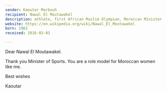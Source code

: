 ```yaml
---
sender: Kaoutar Marbouh
recipient: Nawal El Moutawakel
description: athlete, first African Muslim Olympian, Moroccan Minister of Sports
website: https://en.wikipedia.org/wiki/Nawal_El_Moutawakel
born: 1962
received: 2016-03-03

---
```


Dear Nawal El Moutawakel.

Thank you Minister of Sports. You are a role model for Moroccan women like me.

Best wishes

Kaoutar
